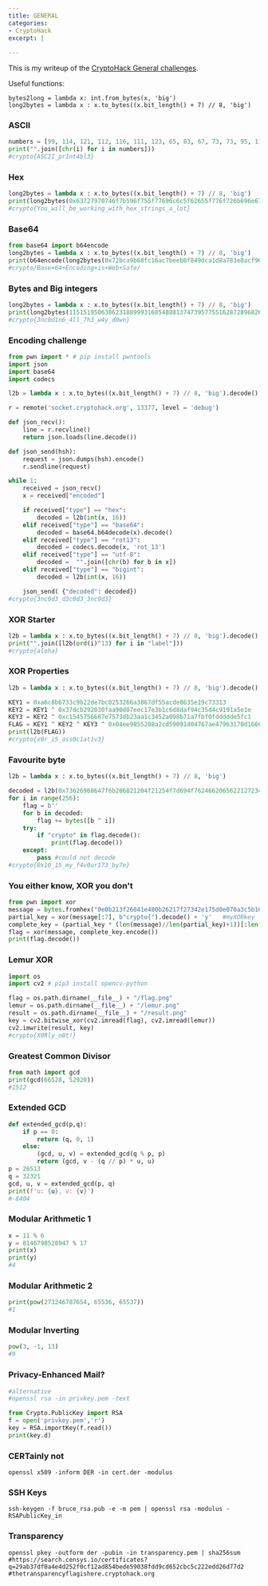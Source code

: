 ```yaml
---
title: GENERAL
categories:
- CryptoHack
excerpt: |
  
---
```


This is my writeup of the [CryptoHack General challenges](https://cryptohack.org/challenges/general/).

Useful functions: <br>

```
bytes2long = lambda x: int.from_bytes(x, 'big') 
long2bytes = lambda x : x.to_bytes((x.bit_length() + 7) // 8, 'big') 
```

### ASCII

```python
numbers = [99, 114, 121, 112, 116, 111, 123, 65, 83, 67, 73, 73, 95, 112, 114, 49, 110, 116, 52, 98, 108, 51, 125]
print("".join([chr(i) for i in numbers]))
#crypto{ASCII_pr1nt4bl3}
```

### Hex

```python    
long2bytes = lambda x : x.to_bytes((x.bit_length() + 7) // 8, 'big') 
print(long2bytes(0x63727970746f7b596f755f77696c6c5f62655f776f726b696e675f776974685f6865785f737472696e67735f615f6c6f747d))
#crypto{You_will_be_working_with_hex_strings_a_lot}
```

### Base64

```python  
from base64 import b64encode
long2bytes = lambda x : x.to_bytes((x.bit_length() + 7) // 8, 'big')
print(b64encode(long2bytes(0x72bca9b68fc16ac7beeb8f849dca1d8a783e8acf9679bf9269f7bf)).decode())
#crypto/Base+64+Encoding+is+Web+Safe/
```

### Bytes and Big integers

```python
long2bytes = lambda x : x.to_bytes((x.bit_length() + 7) // 8, 'big') 
print(long2bytes(11515195063862318899931685488813747395775516287289682636499965282714637259206269))
#crypto{3nc0d1n6_4ll_7h3_w4y_d0wn}
```

### Encoding challenge

```python
from pwn import * # pip install pwntools
import json
import base64
import codecs

l2b = lambda x : x.to_bytes((x.bit_length() + 7) // 8, 'big').decode()

r = remote('socket.cryptohack.org', 13377, level = 'debug')

def json_recv():
    line = r.recvline()
    return json.loads(line.decode())

def json_send(hsh):
    request = json.dumps(hsh).encode()
    r.sendline(request)

while 1:
    received = json_recv()
    x = received["encoded"]

    if received["type"] == "hex":
        decoded = l2b(int(x, 16))
    elif received["type"] == "base64":
        decoded = base64.b64decode(x).decode()
    elif received["type"] == "rot13":
        decoded = codecs.decode(x, 'rot_13')
    elif received["type"] == "utf-8":
        decoded =  "".join([chr(b) for b in x])
    elif received["type"] == "bigint":
        decoded = l2b(int(x, 16))

    json_send( {"decoded": decoded})
#crypto{3nc0d3_d3c0d3_3nc0d3}
```

### XOR Starter

```python
l2b = lambda x : x.to_bytes((x.bit_length() + 7) // 8, 'big').decode()
print("".join([l2b(ord(i)^13) for i in "label"]))
#crypto{aloha}
```

### XOR Properties

```python
l2b = lambda x : x.to_bytes((x.bit_length() + 7) // 8, 'big').decode()

KEY1 = 0xa6c8b6733c9b22de7bc0253266a3867df55acde8635e19c73313
KEY2 = KEY1 ^ 0x37dcb292030faa90d07eec17e3b1c6d8daf94c35d4c9191a5e1e
KEY3 = KEY2 ^ 0xc1545756687e7573db23aa1c3452a098b71a7fbf0fddddde5fc1
FLAG = KEY1 ^ KEY2 ^ KEY3 ^ 0x04ee9855208a2cd59091d04767ae47963170d1660df7f56f5faf
print(l2b(FLAG))
#crypto{x0r_i5_ass0c1at1v3}
```

### Favourite byte

```python
l2b = lambda x : x.to_bytes((x.bit_length() + 7) // 8, 'big')

decoded = l2b(0x73626960647f6b206821204f21254f7d694f7624662065622127234f726927756d)
for i in range(256):    
    flag = b''
    for b in decoded:
        flag += bytes([b ^ i])
    try:
        if "crypto" in flag.decode():
            print(flag.decode())
    except:
        pass #could not decode
#crypto{0x10_15_my_f4v0ur173_by7e}
```

### You either know, XOR you don't

```python
from pwn import xor
message = bytes.fromhex("0e0b213f26041e480b26217f27342e175d0e070a3c5b103e2526217f27342e175d0e077e263451150104")
partial_key = xor(message[:7], b"crypto{").decode() + 'y'   #myXORkey
complete_key = (partial_key * (len(message)//len(partial_key)+1))[:len(message)] #myXORkeymyXORkeymyXORkeymyXORkeymyXORkeymy
flag = xor(message, complete_key.encode())
print(flag.decode())
```

### Lemur XOR

```python
import os
import cv2 # pip3 install opencv-python

flag = os.path.dirname(__file__) + "/flag.png"
lemur = os.path.dirname(__file__) + "/lemur.png"
result = os.path.dirname(__file__) + "/result.png"
key = cv2.bitwise_xor(cv2.imread(flag), cv2.imread(lemur))
cv2.imwrite(result, key)
#crypto{X0Rly_n0t!}
```

### Greatest Common Divisor

```python
from math import gcd
print(gcd(66528, 52920))
#1512
```

### Extended GCD

```python
def extended_gcd(p,q):
    if p == 0:
        return (q, 0, 1)
    else:
        (gcd, u, v) = extended_gcd(q % p, p)
        return (gcd, v - (q // p) * u, u)
p = 26513
q = 32321
gcd, u, v = extended_gcd(p, q)
print(f'u: {u}, v: {v}')
#-8404
```

### Modular Arithmetic 1

```python
x = 11 % 6
y = 8146798528947 % 17
print(x)
print(y)
#4
```

### Modular Arithmetic 2

```python
print(pow(273246787654, 65536, 65537))
#1
```

### Modular Inverting
```python
pow(3, -1, 13)
#9
```

### Privacy-Enhanced Mail?

```python
#alternative
#openssl rsa -in privkey.pem -text

from Crypto.PublicKey import RSA
f = open('privkey.pem','r')
key = RSA.importKey(f.read())
print(key.d)
```

### CERTainly not
```
openssl x509 -inform DER -in cert.der -modulus
```

### SSH Keys

```
ssh-keygen -f bruce_rsa.pub -e -m pem | openssl rsa -modulus -RSAPublicKey_in
```

### Transparency

```
openssl pkey -outform der -pubin -in transparency.pem | sha256sum
#https://search.censys.io/certificates?q=29ab37df0a4e4d252f0cf12ad854bede59038fdd9cd652cbc5c222edd26d77d2
#thetransparencyflagishere.cryptohack.org
```

